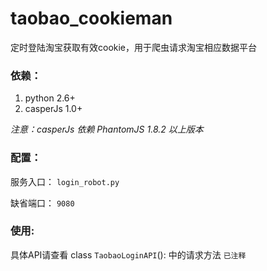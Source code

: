 taobao_cookieman
================

定时登陆淘宝获取有效cookie，用于爬虫请求淘宝相应数据平台

### 依赖：

1. python 2.6+
2. casperJs 1.0+


*注意：casperJs 依赖 PhantomJS 1.8.2 以上版本*

### 配置：

服务入口： `login_robot.py` 

缺省端口： `9080`


### 使用:

具体API请查看 class `TaobaoLoginAPI`(): 中的请求方法 `已注释`


